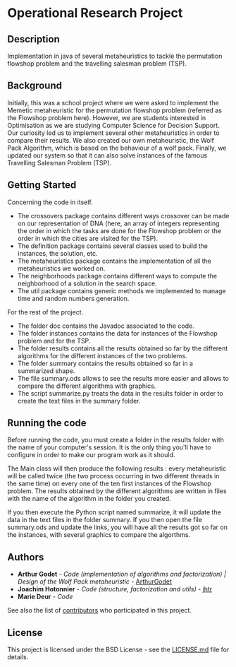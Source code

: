 # Operational Research Project

## Description

Implementation in java of several metaheuristics to tackle the permutation flowshop problem and the travelling salesman problem (TSP).

## Background

Initially, this was a school project where we were asked to implement the Memetic metaheuristic for the permutation flowshop problem (referred as the Flowshop problem here).
However, we are students interested in Optimisation as we are studying Computer Science for Decision Support.
Our curiosity led us to implement several other metaheuristics in order to compare their results.
We also created our own metaheuristic, the Wolf Pack Algorithm, which is based on the behaviour of a wolf pack.
Finally, we updated our system so that it can also solve instances of the famous Travelling Salesman Problem (TSP).

## Getting Started

Concerning the code in itself. 
* The crossovers package contains different ways crossover can be made on our representation of DNA (here, an array of integers representing the order in which the tasks are done for the Flowshop problem or the order in which the cities are visited for the TSP).
* The definition package contains several classes used to build the instances, the solution, etc.
* The metaheuristics package contains the implementation of all the metaheuristics we worked on.
* The neighborhoods package contains different ways to compute the neighborhood of a solution in the search space.
* The util package contains generic methods we implemented to manage time and random numbers generation.

For the rest of the project.
* The folder doc contains the Javadoc associated to the code.
* The folder instances contains the data for instances of the Flowshop problem and for the TSP.
* The folder results contains all the results obtained so far by the different algorithms for the different instances of the two problems.
* The folder summary contains the results obtained so far in a summarized shape.
* The file summary.ods allows to see the results more easier and allows to compare the different algorithms with graphics.
* The script summarize.py treats the data in the results folder in order to create the text files in the summary folder.

## Running the code

Before running the code, you must create a folder in the results folder with the name of your computer's session. It is the only thing you'll have to configure in order to make our program work as it should.

The Main class will then produce the following results : every metaheuristic will be called twice (the two process occurring in two different threads in the same time) on every one of the ten first instances of the Flowshop problem. The results obtained by the different algorithms are written in files with the name of the algorithm in the folder you created. 

If you then execute the Python script named summarize, it will update the data in the text files in the folder summary. If you then open the file summary.ods and update the links, you will have all the results got so far on the instances, with several graphics to compare the algorthms.

## Authors

* **Arthur Godet** - *Code (implementation of algorithms and factorization) | Design of the Wolf Pack metaheuristic* - [ArthurGodet](https://github.com/ArthurGodet)
* **Joachim Hotonnier** - *Code (structure, factorization and utils)* - [jhtr](https://github.com/jhtr)
* **Marie Deur** - *Code*

See also the list of [contributors](https://github.com/your/project/contributors) who participated in this project.

## License

This project is licensed under the BSD License - see the [LICENSE.md](LICENSE.md) file for details.
    